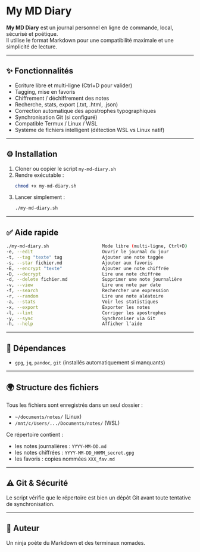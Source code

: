 # My MD Diary

**My MD Diary** est un journal personnel en ligne de commande, local, sécurisé et poétique.  
Il utilise le format Markdown pour une compatibilité maximale et une simplicité de lecture.

---

## ✨ Fonctionnalités

- Écriture libre et multi-ligne (Ctrl+D pour valider)
- Tagging, mise en favoris
- Chiffrement / déchiffrement des notes
- Recherche, stats, export (.txt, .html, .json)
- Correction automatique des apostrophes typographiques
- Synchronisation Git (si configuré)
- Compatible Termux / Linux / WSL
- Système de fichiers intelligent (détection WSL vs Linux natif)

---

## ⚙️ Installation

1. Cloner ou copier le script `my-md-diary.sh`
2. Rendre exécutable :
   ```bash
   chmod +x my-md-diary.sh
   ```
3. Lancer simplement :
   ```bash
   ./my-md-diary.sh
   ```

---

## ✅ Aide rapide

```bash
./my-md-diary.sh                    Mode libre (multi-ligne, Ctrl+D)
-e, --edit                          Ouvrir le journal du jour
-t, --tag "texte" tag               Ajouter une note taggée
-s, --star fichier.md               Ajouter aux favoris
-E, --encrypt "texte"               Ajouter une note chiffrée
-D, --decrypt                       Lire une note chiffrée
-d, --delete fichier.md             Supprimer une note journalière
-v, --view                          Lire une note par date
-f, --search                        Rechercher une expression
-r, --random                        Lire une note aléatoire
-a, --stats                         Voir les statistiques
-x, --export                        Exporter les notes
-l, --lint                          Corriger les apostrophes
-y, --sync                          Synchroniser via Git
-h, --help                          Afficher l’aide
```

---

## 🧪 Dépendances

- `gpg`, `jq`, `pandoc`, `git` (installés automatiquement si manquants)

---

## 🌍 Structure des fichiers

Tous les fichiers sont enregistrés dans un seul dossier :

- `~/documents/notes/` (Linux)
- `/mnt/c/Users/.../Documents/notes/` (WSL)

Ce répertoire contient :
- les notes journalières : `YYYY-MM-DD.md`
- les notes chiffrées : `YYYY-MM-DD_HHMM_secret.gpg`
- les favoris : copies nommées `XXX_fav.md`



---

## ⚠️ Git & Sécurité

Le script vérifie que le répertoire est bien un dépôt Git avant toute tentative de synchronisation.

---

## 🐇 Auteur

Un ninja poète du Markdown et des terminaux nomades.
